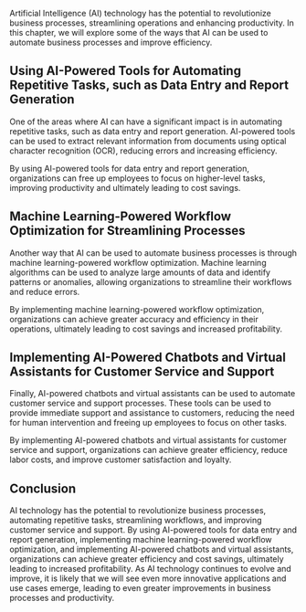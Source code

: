 
Artificial Intelligence (AI) technology has the potential to revolutionize business processes, streamlining operations and enhancing productivity. In this chapter, we will explore some of the ways that AI can be used to automate business processes and improve efficiency.

Using AI-Powered Tools for Automating Repetitive Tasks, such as Data Entry and Report Generation
------------------------------------------------------------------------------------------------

One of the areas where AI can have a significant impact is in automating repetitive tasks, such as data entry and report generation. AI-powered tools can be used to extract relevant information from documents using optical character recognition (OCR), reducing errors and increasing efficiency.

By using AI-powered tools for data entry and report generation, organizations can free up employees to focus on higher-level tasks, improving productivity and ultimately leading to cost savings.

Machine Learning-Powered Workflow Optimization for Streamlining Processes
-------------------------------------------------------------------------

Another way that AI can be used to automate business processes is through machine learning-powered workflow optimization. Machine learning algorithms can be used to analyze large amounts of data and identify patterns or anomalies, allowing organizations to streamline their workflows and reduce errors.

By implementing machine learning-powered workflow optimization, organizations can achieve greater accuracy and efficiency in their operations, ultimately leading to cost savings and increased profitability.

Implementing AI-Powered Chatbots and Virtual Assistants for Customer Service and Support
----------------------------------------------------------------------------------------

Finally, AI-powered chatbots and virtual assistants can be used to automate customer service and support processes. These tools can be used to provide immediate support and assistance to customers, reducing the need for human intervention and freeing up employees to focus on other tasks.

By implementing AI-powered chatbots and virtual assistants for customer service and support, organizations can achieve greater efficiency, reduce labor costs, and improve customer satisfaction and loyalty.

Conclusion
----------

AI technology has the potential to revolutionize business processes, automating repetitive tasks, streamlining workflows, and improving customer service and support. By using AI-powered tools for data entry and report generation, implementing machine learning-powered workflow optimization, and implementing AI-powered chatbots and virtual assistants, organizations can achieve greater efficiency and cost savings, ultimately leading to increased profitability. As AI technology continues to evolve and improve, it is likely that we will see even more innovative applications and use cases emerge, leading to even greater improvements in business processes and productivity.
